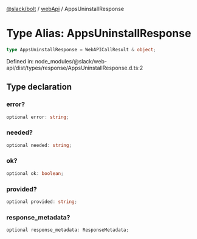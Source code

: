 [@slack/bolt](../../../../index.md) / [webApi](../index.md) / AppsUninstallResponse

# Type Alias: AppsUninstallResponse

```ts
type AppsUninstallResponse = WebAPICallResult & object;
```

Defined in: node\_modules/@slack/web-api/dist/types/response/AppsUninstallResponse.d.ts:2

## Type declaration

### error?

```ts
optional error: string;
```

### needed?

```ts
optional needed: string;
```

### ok?

```ts
optional ok: boolean;
```

### provided?

```ts
optional provided: string;
```

### response\_metadata?

```ts
optional response_metadata: ResponseMetadata;
```
